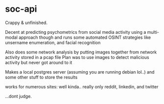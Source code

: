 # soc-api

Crappy & unfinished.

Decent at predicting psychometrics from social media activity using a multi-modal approach though and runs some automated OSINT strategies like unsername enumeration, and facial recognition

Also does some network analysis by putting images together from network activity stored in a pcap file 
  Plan was to use images to detect malicious activity but never got around to it

Makes a local postgres server (assuming you are running debian lol..) and some other stuff to store the results

works for numerous sites:
  well kinda.. really only reddit, linkedin, and twitter
  
  
  
  ...dont judge.
